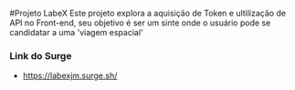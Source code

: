 #Projeto LabeX
Este projeto explora a aquisição de Token e ultilização de API no Front-end, seu objetivo é ser um sinte onde o usuário pode se candidatar a uma 'viagem espacial'

### Link do Surge
- https://labexjm.surge.sh/
